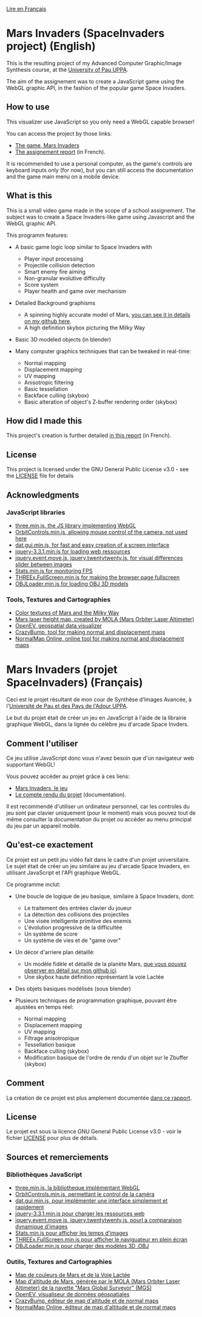 [Lire en Français](https://github.com/)
# Mars Invaders (SpaceInvaders project) (English)

This is the resulting project of my Advanced Computer Graphic/Image Synthesis course, at the [University of Pau UPPA](https://www.univ-pau.fr/en/home.html). 

The aim of the assignement was to create a JavaScript game using the WebGL graphic API, in the fashion of the popular game Space Invaders.

## How to use

This visualizer use JavaScript so you only need a WebGL capable browser!

You can access the project by those links:

* [The game, Mars Invaders](https://konsciencegit.github.io/SpaceInvaders/src/html/marsInvaders.html)
* [The assignement report](https://konsciencegit.github.io/SpaceInvaders/rapport.html) (in French).

It is recommended to use a personal computer, as the game's controls are keyboard inputs only (for now), but you can still access the documentation and the game main menu on a mobile device.

## What is this

This is a small video game made in the scope of a school assignement. The subject was to create a Space Invaders-like game using Javascript and the WebGL graphic API.

This programm features:
* A basic game logic loop similar to Space Invaders with
  * Player input processing
  * Projectile collision detection
  * Smart enemy fire aiming
  * Non-granular evolutive difficulty
  * Score system
  * Player health and game over mechanism

* Detailed Background graphisms
  * A spinning highly accurate model of Mars, [you can see it in details on my github here](https://github.com/KonscienceGit/MarsJS).
  * A high definition skybox picturing the Milky Way

* Basic 3D modeled objects (in blender)

* Many computer graphics techniques that can be tweaked in real-time:
  * Normal mapping
  * Displacement mapping
  * UV mapping
  * Anisotropic filtering
  * Basic tessellation
  * Backface culling (skybox)
  * Basic alteration of object's Z-buffer rendering order (skybox)
  
## How did I made this

This project's creation is further detailed [in this report](https://konsciencegit.github.io/SpaceInvaders/rapport.html) (in French).

## License

This project is licensed under the GNU General Public License v3.0 - see the [LICENSE](LICENSE) file for details

## Acknowledgments

### JavaScript libraries
* [three.min.js, the JS library implementing WebGL](https://threejs.org/build/three.min.js)
* [OrbitControls.min.js, allowing mouse control of the camera, not used here](https://github.com/mrdoob/three.js/blob/dev/examples/js/controls/OrbitControls.js)
* [dat.gui.min.js, for fast and easy creation of a screen interface](https://github.com/dataarts/dat.gui)
* [jquery-3.3.1.min.js for loading web ressources](https://github.com/jquery/jquery)
* [jquery.event.move.js, jquery.twentytwenty.js, for visual differences slider between images](https://zurb.com/playground/twentytwenty)
* [Stats.min.js for monitoring FPS](https://github.com/mrdoob/stats.js)
* [THREEx.FullScreen.min.js for making the browser page fullscreen](http://learningthreejs.com/data/THREEx/THREEx.FullScreen.js)
* [OBJLoader.min.js for loading OBJ 3D models](https://github.com/mrdoob/three.js/tree/dev/examples/js/loaders)

### Tools, Textures and Cartographies
* [Color textures of Mars and the Milky Way](https://www.solarsystemscope.com/textures/)
* [Mars laser height map, created by MOLA (Mars Orbiter Laser Altimeter)](https://astrogeology.usgs.gov/search/map/Mars/Topography/HRSC_MOLA_Blend/Mars_HRSC_MOLA_BlendDEM_Global_200mp_v2)
* [OpenEV, geospatial data visualizer](http://openev.sourceforge.net/)
* [CrazyBump, tool for making normal and displacement maps](http://crazybump.com/)
* [NormalMap Online, online tool for making normal and displacement maps](http://cpetry.github.io/NormalMap-Online/)

# Mars Invaders (projet SpaceInvaders) (Français)

Ceci est le projet résultant de mon cour de Synthèse d'Images Avancée, à l'[Université de Pau et des Pays de l'Adour UPPA](https://www.univ-pau.fr/en/home.html). 

Le but du projet était de créer un jeu en JavaScript à l'aide de la librairie graphique WebGL, dans la lignée du célèbre jeu d'arcade Space Invders.

## Comment l'utiliser
Ce jeu utilise JavaScript donc vous n'avez besoin que d'un navigateur web supportant WebGL!

Vous pouvez accéder au projet grâce à ces liens:
* [Mars Invaders, le jeu](https://konsciencegit.github.io/SpaceInvaders/src/html/marsInvaders.html)
* [Le compte rendu du projet](https://konsciencegit.github.io/SpaceInvaders/rapport.html) (documentation).

Il est recommendé d'utiliser un ordinateur personnel, car les controles du jeu sont par clavier uniquement (pour le moment) mais vous pouvez tout de même consulter la documentation du projet ou accéder au menu principal du jeu par un appareil mobile.

## Qu'est-ce exactement

Ce projet est un petit jeu vidéo fait dans le cadre d'un projet universitaire. Le sujet était de créer un jeu similaire au jeu d'arcade Space Invaders, en utilisant JavaScript et l'API graphique WebGL.

Ce programme inclut:
* Une boucle de logique de jeu basique, similaire à Space Invaders, dont:
  * Le traitement des entrées clavier du joueur
  * La détection des collisions des projectiles
  * Une visée intelligente primitive des enemis
  * L'évolution progressive de la difficultée
  * Un système de score
  * Un système de vies et de "game over"

* Un décor d'arriere plan détaillé:
  * Un modèle fidèle et détaillé de la planète Mars, [que vous pouvez observer en détail sur mon github ici](https://github.com/KonscienceGit/MarsJS).
  * Une skybox haute définition représentant la voie Lactée

* Des objets basiques modélisés (sous blender)

* Plusieurs techniques de programmation graphique, pouvant être ajustées en temps réel:
  * Normal mapping
  * Displacement mapping
  * UV mapping
  * Filtrage anisotropique
  * Tessellation basique
  * Backface culling (skybox)
  * Modification basique de l'ordre de rendu d'un objet sur le Zbuffer (skybox)
  
## Comment

La création de ce projet est plus amplement documentée [dans ce rapport](https://konsciencegit.github.io/SpaceInvaders/rapport.html).

## License

Le projet est sous la licence GNU General Public License v3.0 - voir le fichier [LICENSE](LICENSE) pour plus de détails.

## Sources et remerciements

### Bibliothèques JavaScript
* [three.min.js, la bibliotheque implémentant WebGL](https://threejs.org/build/three.min.js)
* [OrbitControls.min.js, permettant le control de la caméra](https://github.com/mrdoob/three.js/blob/dev/examples/js/controls/OrbitControls.js)
* [dat.gui.min.js, pour implémenter une interface simplement et rapidement](https://github.com/dataarts/dat.gui)
* [jquery-3.3.1.min.js pour charger les ressources web](https://github.com/jquery/jquery)
* [jquery.event.move.js, jquery.twentytwenty.js, pourl a comparaison dynamique d'images](https://zurb.com/playground/twentytwenty)
* [Stats.min.js pour afficher les temps d'images](https://github.com/mrdoob/stats.js)
* [THREEx.FullScreen.min.js pour afficher le naviguateur en plein écran](http://learningthreejs.com/data/THREEx/THREEx.FullScreen.js)
* [OBJLoader.min.js pour charger des modèles 3D .OBJ](https://github.com/mrdoob/three.js/tree/dev/examples/js/loaders)

### Outils, Textures and Cartographies
* [Map de couleurs de Mars et de la Voie Lactée](https://www.solarsystemscope.com/textures/)
* [Map d'altitude de Mars, générée par le MOLA (Mars Orbiter Laser Altimeter) de la navette "Mars Global Surveyor" (MGS)](https://astrogeology.usgs.gov/search/map/Mars/Topography/HRSC_MOLA_Blend/Mars_HRSC_MOLA_BlendDEM_Global_200mp_v2)
* [OpenEV, visualiseur de données géospatiales](http://openev.sourceforge.net/)
* [CrazyBump, éditeur de map d'altitude et de normal maps](http://crazybump.com/)
* [NormalMap Online, éditeur de map d'altitude et de normal maps](http://cpetry.github.io/NormalMap-Online/)
